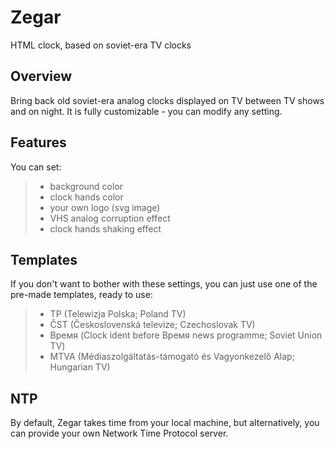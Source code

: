 # Zegar
HTML clock, based on soviet-era TV clocks

## Overview
Bring back old soviet-era analog clocks displayed on TV between TV shows and on night. It is fully customizable - you can modify any setting.

## Features
You can set:
> - background color
> - clock hands color
> - your own logo (svg image)
> - VHS analog corruption effect
> - clock hands shaking effect

## Templates
If you don't want to bother with these settings, you can just use one of the pre-made templates, ready to use:
> - TP (Telewizja Polska; Poland TV)
> - ČST (Československá televize; Czechoslovak TV)
> - Время (Clock ident before Время news programme; Soviet Union TV)
> - MTVA (Médiaszolgáltatás-támogató és Vagyonkezelő Alap; Hungarian TV)

## NTP
By default, Zegar takes time from your local machine, but alternatively, you can provide your own Network Time Protocol server.
